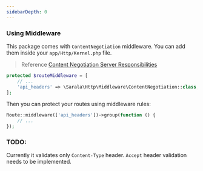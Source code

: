 ```yaml
---
sidebarDepth: 0
---
```


### Using Middleware

This package comes with `ContentNegotiation` middleware. You can add them inside your `app/Http/Kernel.php` file.

> Reference [Content Negotiation Server Responsibilities](https://jsonapi.org/format/#content-negotiation-servers)

```php
protected $routeMiddleware = [
    // ...
    'api_headers' => \Sarala\Http\Middleware\ContentNegotiation::class,
];
```

Then you can protect your routes using middleware rules:

```php
Route::middleware(['api_headers'])->group(function () {
    // ...
});
```

### TODO:

Currently it validates only `Content-Type` header. `Accept` header validation needs to be implemented. 
